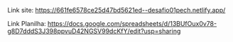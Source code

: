 
Link site: https://661fe6578ce25d47bd5621ed--desafio01pech.netlify.app/

Link Planilha: https://docs.google.com/spreadsheets/d/13BUfOux0v78-g8D7dddS3J398ppvuD42NGSV99dcKfY/edit?usp=sharing
